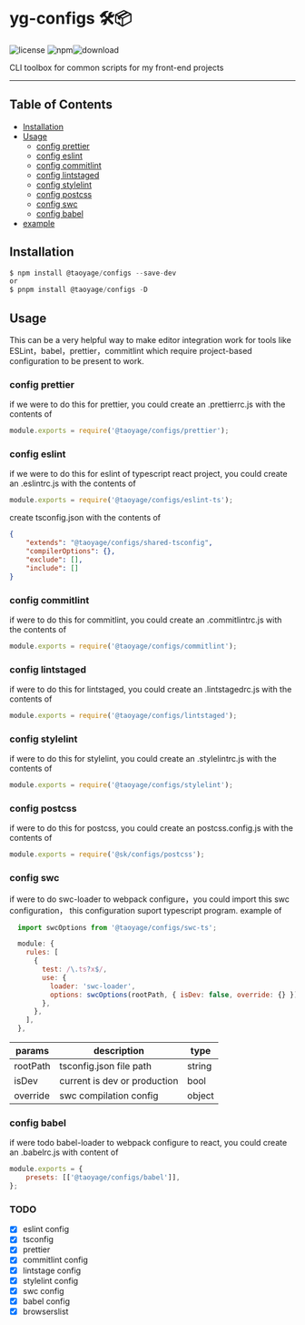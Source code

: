 # yg-configs 🛠📦

![license](https://img.shields.io/github/license/taoyage/yg-configs) ![npm](https://img.shields.io/badge/npm-v18.0.0-blue)![download](https://img.shields.io/npm/dt/@taoyage/configs)

CLI toolbox for common scripts for my front-end projects

</div>

---

## Table of Contents

-   [Installation](#installation)
-   [Usage](#usage)
    -   [config prettier](#config-prettier)
    -   [config eslint](#config-eslint)
    -   [config commitlint](#config-commitlint)
    -   [config lintstaged](#config-lintstaged)
    -   [config stylelint](#config-stylelint)
    -   [config postcss](#config-postcss)
    -   [config swc](#config-swc)
    -   [config babel](#config-babel)
-   [example](https://github.com/taoyage/yg-configs/tree/master/example)

## Installation

```javascript
$ npm install @taoyage/configs --save-dev
or
$ pnpm install @taoyage/configs -D
```

## Usage

This can be a very helpful way to make editor integration work for tools like ESLint，babel，prettier，commitlint which require project-based configuration to be present to work.

### config prettier

if we were to do this for prettier, you could create an .prettierrc.js with the contents of

```javascript
module.exports = require('@taoyage/configs/prettier');
```

### config eslint

if we were to do this for eslint of typescript react project, you could create an .eslintrc.js with the contents of

```javascript
module.exports = require('@taoyage/configs/eslint-ts');
```

create tsconfig.json with the contents of

```json
{
    "extends": "@taoyage/configs/shared-tsconfig",
    "compilerOptions": {},
    "exclude": [],
    "include": []
}
```

### config commitlint

if were to do this for commitlint, you could create an .commitlintrc.js with the contents of

```javascript
module.exports = require('@taoyage/configs/commitlint');
```

### config lintstaged

if were to do this for lintstaged, you could create an .lintstagedrc.js with the contents of

```javascript
module.exports = require('@taoyage/configs/lintstaged');
```

### config stylelint

if were to do this for stylelint, you could create an .stylelintrc.js with the contents of

```javascript
module.exports = require('@taoyage/configs/stylelint');
```

### config postcss

if were to do this for postcss, you could create an postcss.config.js with the contents of

```javascript
module.exports = require('@sk/configs/postcss');
```

### config swc

if were to do swc-loader to webpack configure，you could import this swc configuration，
this configuration suport typescript program. example of

```javascript
  import swcOptions from '@taoyage/configs/swc-ts';

  module: {
    rules: [
      {
        test: /\.ts?x$/,
        use: {
          loader: 'swc-loader',
          options: swcOptions(rootPath, { isDev: false, override: {} }),
        },
      },
    ],
  },

```

| params   | description                  | type   |
| -------- | ---------------------------- | ------ |
| rootPath | tsconfig.json file path      | string |
| isDev    | current is dev or production | bool   |
| override | swc compilation config       | object |

### config babel

if were todo babel-loader to webpack configure to react, you could create an .babelrc.js with content of

```javascript
module.exports = {
    presets: [['@taoyage/configs/babel']],
};
```

### TODO

-   [x] eslint config
-   [x] tsconfig
-   [x] prettier
-   [x] commitlint config
-   [x] lintstage config
-   [x] stylelint config
-   [x] swc config
-   [x] babel config
-   [x] browserslist
